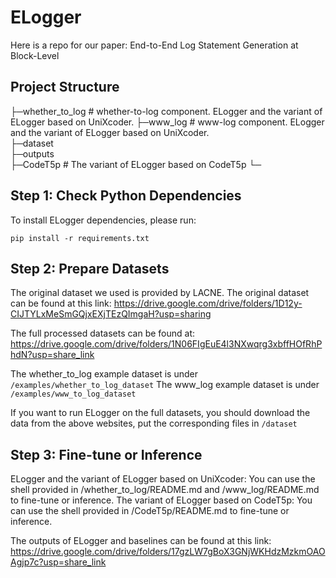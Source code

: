 # ELogger
Here is a repo for our paper: End-to-End Log Statement Generation at Block-Level


## Project Structure
├─whether_to_log  # whether-to-log component. ELogger and the variant of ELogger based on UniXcoder.
├─www_log         # www-log component. ELogger and the variant of ELogger based on UniXcoder.     
├─dataset    
├─outputs     
├─CodeT5p         # The variant of ELogger based on CodeT5p
└─

## Step 1: Check Python Dependencies
To install ELogger dependencies, please run:

```shell
pip install -r requirements.txt
```

## Step 2: Prepare Datasets

The original dataset we used is provided by LACNE. The original dataset can be found at this link: https://drive.google.com/drive/folders/1D12y-CIJTYLxMeSmGQjxEXjTEzQImgaH?usp=sharing

The full processed datasets can be found at: https://drive.google.com/drive/folders/1N06FIgEuE4l3NXwqrg3xbffHOfRhPhdN?usp=share_link

The whether_to_log example dataset is under ```/examples/whether_to_log_dataset```
The www_log example dataset is under ```/examples/www_to_log_dataset```

If you want to run ELogger on the full datasets, you should download the data from the above websites, put the corresponding files in ```/dataset``` 

## Step 3: Fine-tune or Inference
ELogger and the variant of ELogger based on UniXcoder: You can use the shell provided in /whether_to_log/README.md and /www_log/README.md to fine-tune or inference. 
The variant of ELogger based on CodeT5p: You can use the shell provided in /CodeT5p/README.md to fine-tune or inference. 

The outputs of ELogger and baselines can be  found at this link: https://drive.google.com/drive/folders/17gzLW7gBoX3GNjWKHdzMzkmOAOAgjp7c?usp=share_link
